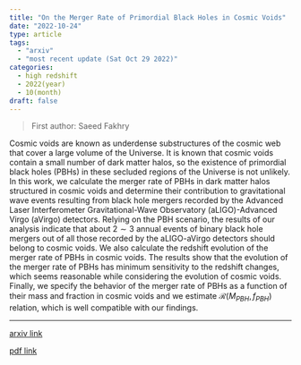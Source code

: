 ```yaml
---
title: "On the Merger Rate of Primordial Black Holes in Cosmic Voids"
date: "2022-10-24"
type: article
tags:
  - "arxiv"
  - "most recent update (Sat Oct 29 2022)"
categories:
  - high redshift
  - 2022(year)
  - 10(month)
draft: false
---
```


> First author: Saeed Fakhry

 Cosmic voids are known as underdense substructures of the cosmic web that
cover a large volume of the Universe. It is known that cosmic voids contain a
small number of dark matter halos, so the existence of primordial black holes
(PBHs) in these secluded regions of the Universe is not unlikely. In this work,
we calculate the merger rate of PBHs in dark matter halos structured in cosmic
voids and determine their contribution to gravitational wave events resulting
from black hole mergers recorded by the Advanced Laser Interferometer
Gravitational-Wave Observatory (aLIGO)-Advanced Virgo (aVirgo) detectors.
Relying on the PBH scenario, the results of our analysis indicate that about $2
\sim 3$ annual events of binary black hole mergers out of all those recorded by
the aLIGO-aVirgo detectors should belong to cosmic voids. We also calculate the
redshift evolution of the merger rate of PBHs in cosmic voids. The results show
that the evolution of the merger rate of PBHs has minimum sensitivity to the
redshift changes, which seems reasonable while considering the evolution of
cosmic voids. Finally, we specify the behavior of the merger rate of PBHs as a
function of their mass and fraction in cosmic voids and we estimate
$\mathcal{R} (M_{PBH}, f_{PBH})$ relation, which is well compatible with our
findings.

---
[arxiv link](http://arxiv.org/abs/2210.13558v1)

[pdf link](http://arxiv.org/pdf/2210.13558v1)
